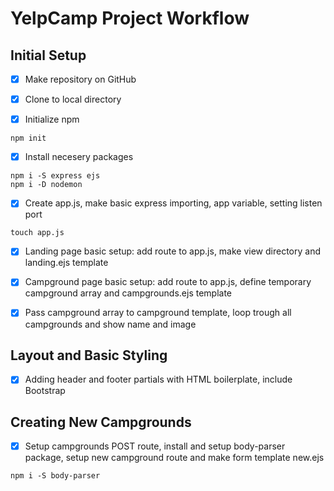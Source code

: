 # YelpCamp Project Workflow

## Initial Setup

- [x] Make repository on GitHub

- [x] Clone to local directory

- [x] Initialize npm
```
npm init
```

- [x] Install necesery packages
``` 
npm i -S express ejs 
npm i -D nodemon
```

- [x] Create app.js, make basic express importing, app variable, setting listen port
```
touch app.js
```

- [x] Landing page basic setup: add route to app.js, make view directory and landing.ejs template

- [x] Campground page basic setup: add route to app.js, define temporary campground array and campgrounds.ejs template

- [x] Pass campground array to campground template, loop trough all campgrounds and show name and image

## Layout and Basic Styling

- [x] Adding header and footer partials with HTML boilerplate, include Bootstrap

## Creating New Campgrounds

- [x] Setup campgrounds POST route, install and setup body-parser package, setup new campground route and make form template new.ejs
```
npm i -S body-parser
```
